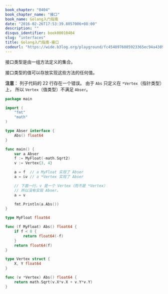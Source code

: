 ```yaml
---
book_chapter: "0404"
book_chapter_name: "接口"
book_name: Golang入门指南
date: "2016-02-26T17:53:39.8057006+08:00"
description: ""
disqus_identifier: book00010404
slug: "interfaces"
title: Golang入门指南-接口
codeurl: "https://wide.b3log.org/playground/fc4548976085923365ec94a4389f35cf.go"
---
```

接口类型是由一组方法定义的集合。

接口类型的值可以存放实现这些方法的任何值。

**注意**： 列子代码的 22 行存在一个错误。
由于 `Abs` 只定义在 `*Vertex`（指针类型）上，
所以 `Vertex`（值类型）不满足 `Abser`。



```go
package main

import (
	"fmt"
	"math"
)

type Abser interface {
	Abs() float64
}

func main() {
	var a Abser
	f := MyFloat(-math.Sqrt2)
	v := Vertex{3, 4}

	a = f  // a MyFloat 实现了 Abser
	a = &v // a *Vertex 实现了 Abser

	// 下面一行，v 是一个 Vertex（而不是 *Vertex）
	// 所以没有实现 Abser。
	a = v

	fmt.Println(a.Abs())
}

type MyFloat float64

func (f MyFloat) Abs() float64 {
	if f < 0 {
		return float64(-f)
	}
	return float64(f)
}

type Vertex struct {
	X, Y float64
}

func (v *Vertex) Abs() float64 {
	return math.Sqrt(v.X*v.X + v.Y*v.Y)
}
```

